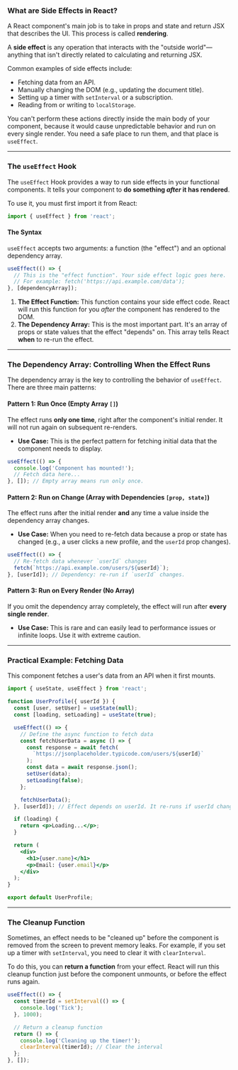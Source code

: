### What are Side Effects in React?

A React component's main job is to take in props and state and return JSX that describes the UI. This process is called **rendering**.

A **side effect** is any operation that interacts with the "outside world"—anything that isn't directly related to calculating and returning JSX.

Common examples of side effects include:

- Fetching data from an API.
- Manually changing the DOM (e.g., updating the document title).
- Setting up a timer with `setInterval` or a subscription.
- Reading from or writing to `localStorage`.

You can't perform these actions directly inside the main body of your component, because it would cause unpredictable behavior and run on every single render. You need a safe place to run them, and that place is `useEffect`.

---

### The `useEffect` Hook

The `useEffect` Hook provides a way to run side effects in your functional components. It tells your component to **do something _after_ it has rendered**.

To use it, you must first import it from React:

```javascript
import { useEffect } from 'react';
```

#### The Syntax

`useEffect` accepts two arguments: a function (the "effect") and an optional dependency array.

```jsx
useEffect(() => {
  // This is the "effect function". Your side effect logic goes here.
  // For example: fetch('https://api.example.com/data');
}, [dependencyArray]);
```

1.  **The Effect Function:** This function contains your side effect code. React will run this function for you _after_ the component has rendered to the DOM.
2.  **The Dependency Array:** This is the most important part. It's an array of props or state values that the effect "depends" on. This array tells React **when** to re-run the effect.

---

### The Dependency Array: Controlling When the Effect Runs

The dependency array is the key to controlling the behavior of `useEffect`. There are three main patterns:

#### Pattern 1: Run Once (Empty Array `[]`)

The effect runs **only one time**, right after the component's initial render. It will not run again on subsequent re-renders.

- **Use Case:** This is the perfect pattern for fetching initial data that the component needs to display.

<!-- end list -->

```jsx
useEffect(() => {
  console.log('Component has mounted!');
  // Fetch data here...
}, []); // Empty array means run only once.
```

#### Pattern 2: Run on Change (Array with Dependencies `[prop, state]`)

The effect runs after the initial render **and** any time a value inside the dependency array changes.

- **Use Case:** When you need to re-fetch data because a prop or state has changed (e.g., a user clicks a new profile, and the `userId` prop changes).

<!-- end list -->

```jsx
useEffect(() => {
  // Re-fetch data whenever `userId` changes
  fetch(`https://api.example.com/users/${userId}`);
}, [userId]); // Dependency: re-run if `userId` changes.
```

#### Pattern 3: Run on Every Render (No Array)

If you omit the dependency array completely, the effect will run after **every single render**.

- **Use Case:** This is rare and can easily lead to performance issues or infinite loops. Use it with extreme caution.

---

### Practical Example: Fetching Data

This component fetches a user's data from an API when it first mounts.

```jsx
import { useState, useEffect } from 'react';

function UserProfile({ userId }) {
  const [user, setUser] = useState(null);
  const [loading, setLoading] = useState(true);

  useEffect(() => {
    // Define the async function to fetch data
    const fetchUserData = async () => {
      const response = await fetch(
        `https://jsonplaceholder.typicode.com/users/${userId}`
      );
      const data = await response.json();
      setUser(data);
      setLoading(false);
    };

    fetchUserData();
  }, [userId]); // Effect depends on userId. It re-runs if userId changes.

  if (loading) {
    return <p>Loading...</p>;
  }

  return (
    <div>
      <h1>{user.name}</h1>
      <p>Email: {user.email}</p>
    </div>
  );
}

export default UserProfile;
```

---

### The Cleanup Function

Sometimes, an effect needs to be "cleaned up" before the component is removed from the screen to prevent memory leaks. For example, if you set up a timer with `setInterval`, you need to clear it with `clearInterval`.

To do this, you can **return a function** from your effect. React will run this cleanup function just before the component unmounts, or before the effect runs again.

```jsx
useEffect(() => {
  const timerId = setInterval(() => {
    console.log('Tick');
  }, 1000);

  // Return a cleanup function
  return () => {
    console.log('Cleaning up the timer!');
    clearInterval(timerId); // Clear the interval
  };
}, []);
```
